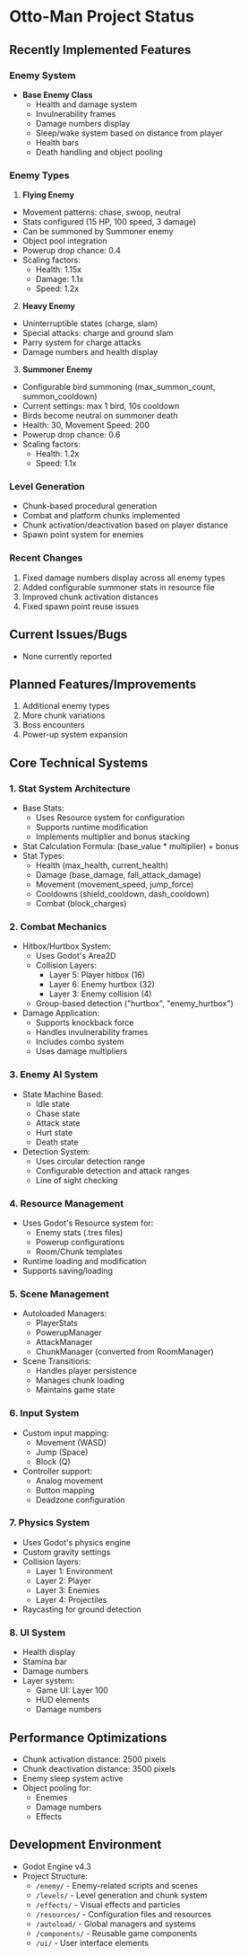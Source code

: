 # Otto-Man Project Status

## Recently Implemented Features

### Enemy System
- **Base Enemy Class**
  - Health and damage system
  - Invulnerability frames
  - Damage numbers display
  - Sleep/wake system based on distance from player
  - Health bars
  - Death handling and object pooling

### Enemy Types
1. **Flying Enemy**
  - Movement patterns: chase, swoop, neutral
  - Stats configured (15 HP, 100 speed, 3 damage)
  - Can be summoned by Summoner enemy
  - Object pool integration
  - Powerup drop chance: 0.4
  - Scaling factors:
    - Health: 1.15x
    - Damage: 1.1x
    - Speed: 1.2x

2. **Heavy Enemy**
  - Uninterruptible states (charge, slam)
  - Special attacks: charge and ground slam
  - Parry system for charge attacks
  - Damage numbers and health display

3. **Summoner Enemy**
  - Configurable bird summoning (max_summon_count, summon_cooldown)
  - Current settings: max 1 bird, 10s cooldown
  - Birds become neutral on summoner death
  - Health: 30, Movement Speed: 200
  - Powerup drop chance: 0.6
  - Scaling factors:
    - Health: 1.2x
    - Speed: 1.1x

### Level Generation
- Chunk-based procedural generation
- Combat and platform chunks implemented
- Chunk activation/deactivation based on player distance
- Spawn point system for enemies

### Recent Changes
1. Fixed damage numbers display across all enemy types
2. Added configurable summoner stats in resource file
3. Improved chunk activation distances
4. Fixed spawn point reuse issues

## Current Issues/Bugs
- None currently reported

## Planned Features/Improvements
1. Additional enemy types
2. More chunk variations
3. Boss encounters
4. Power-up system expansion

## Core Technical Systems

### 1. Stat System Architecture
- Base Stats:
  - Uses Resource system for configuration
  - Supports runtime modification
  - Implements multiplier and bonus stacking
- Stat Calculation Formula: (base_value * multiplier) + bonus
- Stat Types:
  - Health (max_health, current_health)
  - Damage (base_damage, fall_attack_damage)
  - Movement (movement_speed, jump_force)
  - Cooldowns (shield_cooldown, dash_cooldown)
  - Combat (block_charges)

### 2. Combat Mechanics
- Hitbox/Hurtbox System:
  - Uses Godot's Area2D
  - Collision Layers:
    - Layer 5: Player hitbox (16)
    - Layer 6: Enemy hurtbox (32)
    - Layer 3: Enemy collision (4)
  - Group-based detection ("hurtbox", "enemy_hurtbox")
- Damage Application:
  - Supports knockback force
  - Handles invulnerability frames
  - Includes combo system
  - Uses damage multipliers

### 3. Enemy AI System
- State Machine Based:
  - Idle state
  - Chase state
  - Attack state
  - Hurt state
  - Death state
- Detection System:
  - Uses circular detection range
  - Configurable detection and attack ranges
  - Line of sight checking

### 4. Resource Management
- Uses Godot's Resource system for:
  - Enemy stats (.tres files)
  - Powerup configurations
  - Room/Chunk templates
- Runtime loading and modification
- Supports saving/loading

### 5. Scene Management
- Autoloaded Managers:
  - PlayerStats
  - PowerupManager
  - AttackManager
  - ChunkManager (converted from RoomManager)
- Scene Transitions:
  - Handles player persistence
  - Manages chunk loading
  - Maintains game state

### 6. Input System
- Custom input mapping:
  - Movement (WASD)
  - Jump (Space)
  - Block (Q)
- Controller support:
  - Analog movement
  - Button mapping
  - Deadzone configuration

### 7. Physics System
- Uses Godot's physics engine
- Custom gravity settings
- Collision layers:
  - Layer 1: Environment
  - Layer 2: Player
  - Layer 3: Enemies
  - Layer 4: Projectiles
- Raycasting for ground detection

### 8. UI System
- Health display
- Stamina bar
- Damage numbers
- Layer system:
  - Game UI: Layer 100
  - HUD elements
  - Damage numbers

## Performance Optimizations
- Chunk activation distance: 2500 pixels
- Chunk deactivation distance: 3500 pixels
- Enemy sleep system active
- Object pooling for:
  - Enemies
  - Damage numbers
  - Effects

## Development Environment
- Godot Engine v4.3
- Project Structure:
  - `/enemy/` - Enemy-related scripts and scenes
  - `/levels/` - Level generation and chunk system
  - `/effects/` - Visual effects and particles
  - `/resources/` - Configuration files and resources
  - `/autoload/` - Global managers and systems
  - `/components/` - Reusable game components
  - `/ui/` - User interface elements 